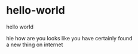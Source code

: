 # hello-world
hello world

hie how are you 
looks like you have certainly found\
a new thing on internet
